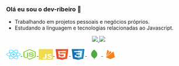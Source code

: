 ### Olá eu sou o dev-ribeiro 👋

<ul>
  <li>Trabalhando em projetos pessoais e negócios próprios.</li>
  <li>Estudando a linguagem e tecnologias relacionadas ao Javascript.</li>
</ul>

<div align="center">
  <a href="https://github.com/dev-ribeiro">
  <img height="180em" src="https://github-readme-stats.vercel.app/api?username=dev-ribeiro&show_icons=true&theme=dark&include_all_commits=true&count_private=true"/>
  <img height="180em" src="https://github-readme-stats.vercel.app/api/top-langs/?username=dev-ribeiro&layout=compact&langs_count=7&theme=dark"/>
</div>

 <div style="display: inline_block"><br>
	<img align="center" alt="" height="30" width="40" src="https://raw.githubusercontent.com/devicons/devicon/master/icons/react/react-original.svg">
	<img align="center" alt="" height="30" width="40" src="https://raw.githubusercontent.com/devicons/devicon/master/icons/nodejs/nodejs-plain.svg">
	<img align="center" alt="" height="30" width="40" src="https://raw.githubusercontent.com/devicons/devicon/master/icons/javascript/javascript-plain.svg">
	<img align="center" alt="" height="30" width="40" src="https://raw.githubusercontent.com/devicons/devicon/master/icons/html5/html5-original.svg">
	<img align="center" alt="" height="30" width="40" src="https://raw.githubusercontent.com/devicons/devicon/master/icons/css3/css3-original.svg">
	<img align="center" alt="" height="30" width="40" src="https://raw.githubusercontent.com/devicons/devicon/master/icons/mongodb/mongodb-plain.svg">
	<img align="center" alt="" height="30" width="40" src="https://raw.githubusercontent.com/devicons/devicon/master/icons/firebase/firebase-plain.svg">
</div>
  
<!--
**dev-ribeiro/dev-ribeiro** is a ✨ _special_ ✨ repository because its `README.md` (this file) appears on your GitHub profile.

Here are some ideas to get you started:

- 🔭 I’m currently working on ...
- 🌱 I’m currently learning ...
- 👯 I’m looking to collaborate on ...
- 🤔 I’m looking for help with ...
- 💬 Ask me about ...
- 📫 How to reach me: ...
- 😄 Pronouns: ...
- ⚡ Fun fact: ...
-->
